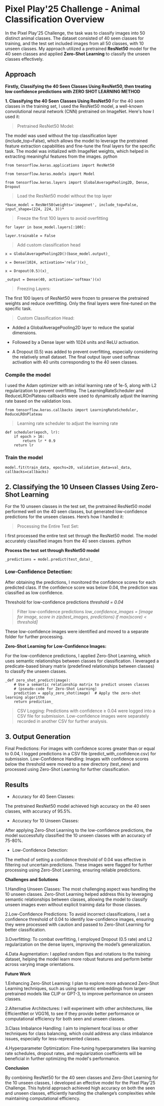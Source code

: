 # Pixel Play'25 Challenge - Animal Classification Overview

In the Pixel Play'25 Challenge, the task was to classify images into 50 distinct animal classes. The dataset consisted of 40 seen classes for training, and the test set included images from all 50 classes, with 10 unseen classes. My approach utilized a pretrained ****ResNet50**** model for the 40 seen classes and applied ****Zero-Shot Learning**** to classify the unseen classes effectively.

## ****Approach****

****Firstly, Classifying the 40 Seen Classes Using ResNet50, then treating low confidence predictions with ZERO SHOT LEARNING METHOD****


****1. Classifying the 40 Seen Classes Using ResNet50****
For the 40 seen classes in the training set, I used the ResNet50 model, a well-known convolutional neural network (CNN) pretrained on ImageNet. Here's how I used it:

>  Pretrained ResNet50 Model:

The model was used without the top classification layer (include_top=False), which allows the model to leverage the pretrained feature extraction capabilities and fine-tune the final layers for the specific task.
The model was initialized with ImageNet weights, which helped in extracting meaningful features from the images.
python


    from tensorflow.keras.applications import ResNet50   

    from tensorflow.keras.models import Model

    from tensorflow.keras.layers import GlobalAveragePooling2D, Dense, Dropout    


> Load the ResNet50 model without the top layer

    *base_model = ResNet50(weights='imagenet', include_top=False, input_shape=(224, 224, 3))*     

>Freeze the first 100 layers to avoid overfitting

    for layer in base_model.layers[:100]:    

    layer.trainable = False        

>Add custom classification head

    x = GlobalAveragePooling2D()(base_model.output)_

    x = Dense(1024, activation='relu')(x)_

    x = Dropout(0.5)(x)_

    _output = Dense(40, activation='softmax')(x)    

>Freezing Layers:

The first 100 layers of ResNet50 were frozen to preserve the pretrained weights and reduce overfitting. Only the final layers were fine-tuned on the specific task.


>Custom Classification Head:

* Added a GlobalAveragePooling2D layer to reduce the spatial dimensions.

* Followed by a Dense layer with 1024 units and ReLU activation.
  
* A Dropout (0.5) was added to prevent overfitting, especially considering the relatively small dataset.
The final output layer used softmax activation with 40 units corresponding to the 40 seen classes.


### Compile the model

I used the Adam optimizer with an initial learning rate of 1e-5, along with L2 regularization to prevent overfitting.
The LearningRateScheduler and ReduceLROnPlateau callbacks were used to dynamically adjust the learning rate based on the validation loss.

    from tensorflow.keras.callbacks import LearningRateScheduler, ReduceLROnPlateau    

>Learning rate scheduler to adjust the learning rate

    def scheduler(epoch, lr):
        if epoch > 16:
            return lr * 0.9
        return lr    



### Train the model
    model.fit(train_data, epochs=20, validation_data=val_data, callbacks=callbacks)    

## **2. Classifying the 10 Unseen Classes Using Zero-Shot Learning**

For the 10 unseen classes in the test set, the pretrained ResNet50 model performed well on the 40 seen classes, but generated low-confidence predictions for the unseen classes. Here’s how I handled it:

> Processing the Entire Test Set:

I first processed the entire test set through the ResNet50 model. The model accurately classified images from the 40 seen classes.
python

**Process the test set through ResNet50 model**

    _predictions = model.predict(test_data)_    

### Low-Confidence Detection:

After obtaining the predictions, I monitored the confidence scores for each predicted class. If the confidence score was below 0.04, the prediction was classified as low confidence.

Threshold for low-confidence predictions
    _threshold = 0.04_    

> Filter low-confidence predictions
    _low_confidence_images = [image for image, score in zip(test_images, predictions) if max(score) < threshold]_    

These low-confidence images were identified and moved to a separate folder for further processing.

**Zero-Shot Learning for Low-Confidence Images:**

For the low-confidence predictions, I applied Zero-Shot Learning, which uses semantic relationships between classes for classification.
I leveraged a predicate-based binary matrix (predefined relationships between classes) to classify the unseen classes.

    _def zero_shot_predict(image):
        # Use a semantic relationship matrix to predict unseen classes
        # (pseudo-code for Zero-Shot Learning)
        prediction = apply_zero_shot(image)  # Apply the zero-shot learning algorithm
        return prediction_    
    
> CSV Logging:
Predictions with confidence ≥ 0.04 were logged into a CSV file for submission. Low-confidence images were separately recorded in another CSV for further analysis.


## **3. Output Generation**

Final Predictions: For images with confidence scores greater than or equal to 0.04, I logged predictions in a CSV file (predict_with_confidence.csv) for submission.
Low-Confidence Handling: Images with confidence scores below the threshold were moved to a new directory (test_new) and processed using Zero-Shot Learning for further classification.

## **Results**
* Accuracy for 40 Seen Classes:
  
The pretrained ResNet50 model achieved high accuracy on the 40 seen classes, with accuracy of 95.5%.

* Accuracy for 10 Unseen Classes:
  
After applying Zero-Shot Learning to the low-confidence predictions, the model successfully classified the 10 unseen classes with an accuracy of 75-80%.

* Low-Confidence Detection:
  
The method of setting a confidence threshold of 0.04 was effective in filtering out uncertain predictions. These images were flagged for further processing using Zero-Shot Learning, ensuring reliable predictions.


**Challenges and Solutions**

1.Handling Unseen Classes:
The most challenging aspect was handling the 10 unseen classes. Zero-Shot Learning helped address this by leveraging semantic relationships between classes, allowing the model to classify unseen images even without explicit training data for those classes.

2.Low-Confidence Predictions:
To avoid incorrect classifications, I set a confidence threshold of 0.04 to identify low-confidence images, ensuring they were processed with caution and passed to Zero-Shot Learning for better classification.

3.Overfitting:
To combat overfitting, I employed Dropout (0.5 rate) and L2 regularization on the dense layers, improving the model’s generalization.

4.Data Augmentation:
I applied random flips and rotations to the training dataset, helping the model learn more robust features and perform better across varying image orientations.


**Future Work**

1.Enhancing Zero-Shot Learning:
I plan to explore more advanced Zero-Shot Learning techniques, such as using semantic embeddings from larger pretrained models like CLIP or GPT-3, to improve performance on unseen classes.

2.Alternative Architectures:
I will experiment with other architectures, like EfficientNet or VGG16, to see if they provide better performance or computational efficiency for both seen and unseen classes.

3.Class Imbalance Handling:
I aim to implement focal loss or other techniques for class balancing, which could address any class imbalance issues, especially for less-represented classes.

4.Hyperparameter Optimization:
Fine-tuning hyperparameters like learning rate schedules, dropout rates, and regularization coefficients will be beneficial in further optimizing the model's performance.


**Conclusion**

By combining ResNet50 for the 40 seen classes and Zero-Shot Learning for the 10 unseen classes, I developed an effective model for the Pixel Play'25 Challenge. This hybrid approach achieved high accuracy on both the seen and unseen classes, efficiently handling the challenge’s complexities while maintaining computational efficiency.
